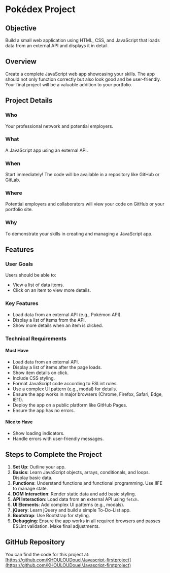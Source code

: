 # Pokédex Project

## Objective
Build a small web application using HTML, CSS, and JavaScript that loads data from an external API and displays it in detail.

## Overview
Create a complete JavaScript web app showcasing your skills. The app should not only function correctly but also look good and be user-friendly. Your final project will be a valuable addition to your portfolio.

## Project Details

### Who
Your professional network and potential employers.

### What
A JavaScript app using an external API.

### When
Start immediately! The code will be available in a repository like GitHub or GitLab.

### Where
Potential employers and collaborators will view your code on GitHub or your portfolio site.

### Why
To demonstrate your skills in creating and managing a JavaScript app.

## Features

### User Goals
Users should be able to:
- View a list of data items.
- Click on an item to view more details.

### Key Features
- Load data from an external API (e.g., Pokémon API).
- Display a list of items from the API.
- Show more details when an item is clicked.

### Technical Requirements

#### Must Have
- Load data from an external API.
- Display a list of items after the page loads.
- Show item details on click.
- Include CSS styling.
- Format JavaScript code according to ESLint rules.
- Use a complex UI pattern (e.g., modal) for details.
- Ensure the app works in major browsers (Chrome, Firefox, Safari, Edge, IE11).
- Deploy the app on a public platform like GitHub Pages.
- Ensure the app has no errors.

#### Nice to Have
- Show loading indicators.
- Handle errors with user-friendly messages.

## Steps to Complete the Project

1. **Set Up**: Outline your app.
2. **Basics**: Learn JavaScript objects, arrays, conditionals, and loops. Display basic data.
3. **Functions**: Understand functions and functional programming. Use IIFE to manage state.
4. **DOM Interaction**: Render static data and add basic styling.
5. **API Interaction**: Load data from an external API using `fetch`.
6. **UI Elements**: Add complex UI patterns (e.g., modals).
7. **jQuery**: Learn jQuery and build a simple To-Do-List app.
8. **Bootstrap**: Use Bootstrap for styling.
9. **Debugging**: Ensure the app works in all required browsers and passes ESLint validation. Make final adjustments.

## GitHub Repository
You can find the code for this project at: [https://github.com/KHOULOUDouel/Javascript-firstproject](https://github.com/KHOULOUDouel/Javascript-firstproject)
